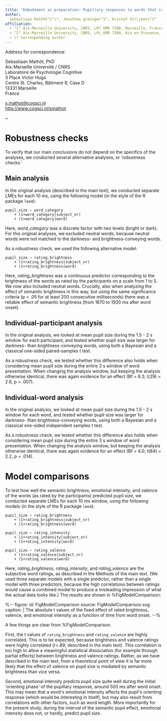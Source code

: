 ```yaml
---
title: "Embodiment as preparation: Pupillary responses to words that convey a sense of brightness or darkness (Supplementary Information)"
author:
  Sebastiaan Mathôt^1^\*, Jonathan grainger^1^, Kristof Strijkers^2^
affiliation:
  - ^1^ Aix-Marseille University, CNRS, LPC UMR 7290, Marseille, France
  - ^2^ Aix-Marseille University, CNRS, LPL UMR 7309, Aix-en-Provence, France
  - \* Corresponding author
---
```


Address for correspondence:

Sebastiaan Mathôt, PhD  \
Aix-Marseille Université / CNRS  \
Laboratoire de Psychologie Cognitive  \
3 Place Victor Hugo  \
Centre St. Charles, Bâtiment 9, Case D  \
13331 Marseille  \
France

<s.mathot@cogsci.nl>  \
<http://www.cogsci.nl/smathot>

~

# Robustness checks

To verify that our main conclusions do not depend on the specifics of the analyses, we conducted several alternative analyses, or 'robustness checks.'

## Main analysis

In the original analysis (described in the main text), we conducted separate LMEs for each 10 ms, using the following model (in the style of the R package `lme4`):

	pupil_size ~ word_category
		+ (1+word_category|subject_nr)
		+ (1+word_category|word)

Here, *word_category* was a discrete factor with two levels (bright or dark). For this original analyses, we excluded neutral words, because neutral words were not matched to the darkness- and brightness-conveying words.

As a robustness check, we used the following alternative model:

	pupil_size ~ rating_brightness
		+ (1+rating_brightness|subject_nr)
		+ (1+rating_brightness|word)

Here, *rating_brightness* was a continuous predictor corresponding to the brightness of the words as rated by the participants on a scale from 1 to 5. We now also included neutral words. Crucially, also when analyzing the effect of semantic brightness in this way, but using the same significance criteria (p < .05 for at least 200 consecutive milliseconds) there was a reliable effect of semantic brightness (from 1670 to 1920 ms after word onset).

## Individual-participant analysis

In the original analysis, we looked at mean pupil size during the 1.5 - 2 s window for each participant, and tested whether pupil size was larger for darkness- than brightness-conveying words, using both a Bayesian and a classical one-sided paired-samples t test.

As a robustness check, we tested whether this difference also holds when considering mean pupil size during the entire 3 s window of word presentation. When changing the analysis window, but keeping the analysis otherwise identical, there was again evidence for an effect (Bf = 6.3; t(29) = 2.6, p = .007).

## Individual-word analysis

In the original analysis, we looked at mean pupil size during the 1.5 - 2 s window for each word, and tested whether pupil size was larger for darkness- than brightness-conveying words, using both a Bayesian and a classical one-sided independent samples t test.

As a robustness check, we tested whether this difference also holds when considering mean pupil size during the entire 3 s window of word presentation. When changing the analysis window, but keeping the analysis otherwise identical, there was again evidence for an effect (Bf = 4.0; t(64) = 2.2, p = .014).

# Model comparisons

To test how well the semantic brightness, emotional intensity, and valence of the words (as rated by the participants) predicted pupil size, we conducted separate LMEs for each 10 ms window, using the following models (in the style of the R package `lme4`):

	pupil_size ~ rating_brightness
		+ (1+rating_brightness|subject_nr)
		+ (1+rating_brightness|word)

	pupil_size ~ rating_intensity
		+ (1+rating_intensity|subject_nr)
		+ (1+rating_intensity|word)

	pupil_size ~ rating_valence
		+ (1+rating_valence|subject_nr)
		+ (1+rating_valence|word)

Here, *rating_brightness*, *rating_intensity*, and *rating_valence* are the subjective word ratings, as described in the Methods of the main text. (We used three separate models with a single predictor, rather than a single model with three predictors, because the high correlations between ratings would cause a combined model to produce a misleading impression of what the actual data looks like.) The results are shown in %FigModelComparison:

%--
figure:
  id: FigModelComparison
  source: FigModelComparison.svg
  caption: |
   The absolute t values of the fixed effect of rated brightness, valence, and emotional intensity as a function of time from word onset.
--%

A few things are clear from %FigModelComparison.

First, the t values of `rating_brightness` and `rating_valence` are highly correlated. This is to be expected, because brightness and valence ratings were highly correlated (r=.89; described in the main text). This correlation is too high to allow a meaningful statistical dissociation (for example through partial effects) between brightness and valence ratings. Rather, as we have described in the main text, from a theoretical point of view it is far more likely that the effect of valence on pupil size is mediated by semantic brightness than vice versa.

Second, emotional intensity predicts pupil size quite well during the initial 'orienting phase' of the pupillary response, around 500 ms after word onset. This may mean that a word's emotional intensity affects the pupil's orienting response (which would be interesting in itself), but may also result from correlations with other factors, such as word length. More importantly for the present study, during the interval of the semantic pupil effect, emotional intensity does not, or hardly, predict pupil size.
